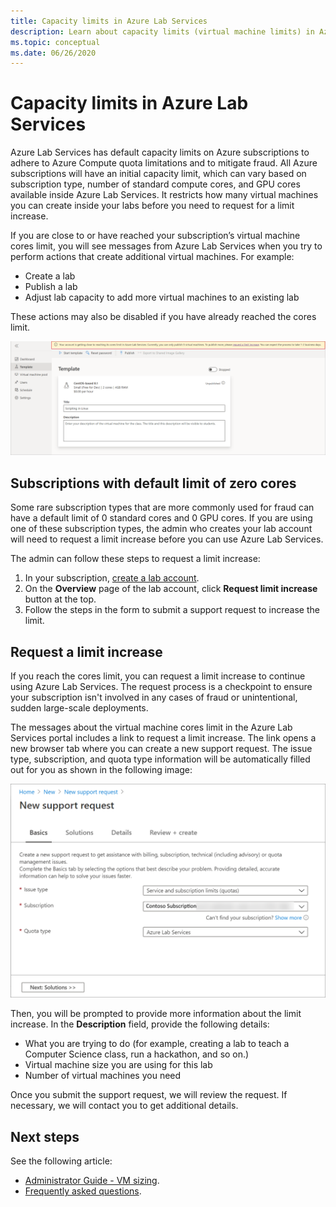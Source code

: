 ```yaml
---
title: Capacity limits in Azure Lab Services
description: Learn about capacity limits (virtual machine limits) in Azure Lab Services.
ms.topic: conceptual
ms.date: 06/26/2020
---
```


# Capacity limits in Azure Lab Services
Azure Lab Services has default capacity limits on Azure subscriptions to adhere to Azure Compute quota limitations and to mitigate fraud. All Azure subscriptions will have an initial capacity limit, which can vary based on subscription type, number of standard compute cores, and GPU cores available inside Azure Lab Services. It restricts how many virtual machines you can create inside your labs before you need to request for a limit increase.  

If you are close to or have reached your subscription’s virtual machine cores limit, you will see messages from Azure Lab Services when you try to perform actions that create additional virtual machines. For example: 

- Create a lab
- Publish a lab
- Adjust lab capacity to add more virtual machines to an existing lab

These actions may also be disabled if you have already reached the cores limit. 

![Core limits - warning message](./media/capacity-limits/warning-message.png)

## Subscriptions with default limit of zero cores
Some rare subscription types that are more commonly used for fraud can have a default limit of 0 standard cores and 0 GPU cores. If you are using one of these subscription types, the admin who creates your lab account will need to request a limit increase before you can use Azure Lab Services. 

The admin can follow these steps to request a limit increase:  

1.	In your subscription, [create a lab account](tutorial-setup-lab-account.md).
2.	On the **Overview** page of the lab account, click **Request limit increase** button at the top. 
3.	Follow the steps in the form to submit a support request to increase the limit.

## Request a limit increase
If you reach the cores limit, you can request a limit increase to continue using Azure Lab Services. The request process is a checkpoint to ensure your subscription isn't involved in any cases of fraud or unintentional, sudden large-scale deployments.

The messages about the virtual machine cores limit in the Azure Lab Services portal includes a link to request a limit increase. The link opens a new browser tab where you can create a new support request. The issue type, subscription, and quota type information will be automatically filled out for you as shown in the following image: 

![New support request](./media/capacity-limits/new-support-request.png)


Then, you will be prompted to provide more information about the limit increase. In the **Description** field, provide the following details:

- What you are trying to do (for example, creating a lab to teach a Computer Science class, run a hackathon, and so on.)
- Virtual machine size you are using for this lab
- Number of virtual machines you need

Once you submit the support request, we will review the request. If necessary, we will contact you to get additional details. 

## Next steps
See the following article:
- [Administrator Guide - VM sizing](administrator-guide#vm-sizing).
- [Frequently asked questions](classroom-labs-faq.md).